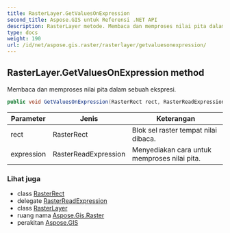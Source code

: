 ```yaml
---
title: RasterLayer.GetValuesOnExpression
second_title: Aspose.GIS untuk Referensi .NET API
description: RasterLayer metode. Membaca dan memproses nilai pita dalam sebuah ekspresi.
type: docs
weight: 190
url: /id/net/aspose.gis.raster/rasterlayer/getvaluesonexpression/
---
```

## RasterLayer.GetValuesOnExpression method

Membaca dan memproses nilai pita dalam sebuah ekspresi.

```csharp
public void GetValuesOnExpression(RasterRect rect, RasterReadExpression expression)
```

| Parameter | Jenis | Keterangan |
| --- | --- | --- |
| rect | RasterRect | Blok sel raster tempat nilai dibaca. |
| expression | RasterReadExpression | Menyediakan cara untuk memproses nilai pita. |

### Lihat juga

* class [RasterRect](../../rasterrect/)
* delegate [RasterReadExpression](../../rasterreadexpression/)
* class [RasterLayer](../)
* ruang nama [Aspose.Gis.Raster](../../rasterlayer/)
* perakitan [Aspose.GIS](../../../)


